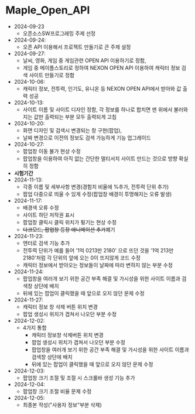# Maple_Open_API
- 2024-09-23
  - 오픈소스SW프로그래밍 주제 선정
- 2024-09-24:
  - 오픈 API 이용해서 프로젝트 만들기로 큰 주제 설정
- 2024-09-27:
  - 날씨, 영화, 게임 중 게임관련 OPEN API 이용하기로 정함,
  - 게임 중 메이플스토리로 정하여 NEXON OPEN API 이용하여 캐릭터 정보 검색 사이트 만들기로 정함
- 2024-10-06:
  - 캐릭터 정보, 전투력, 인기도, 유니온 등 NEXON OPEN API에서 받아와 값 출력 성공
- 2024-10-13:
  - 사이트 이름 및 사이트 디자인 정함, 각 정보를 하나로 합치면 맨 위에서 불러와지는 값만 출력되는 부분 모두 출력되게 고침
- 2024-10-20:
  - 화면 디자인 및 검색시 변경되는 창 구현(팝업),
  - 날짜 변경으로 이전의 정보도 검색 가능하게 기능 업그레이드
- 2024-10-27:
  - 팝업창 이동 불가 현상 수정
  - 팝업창을 이용하여 아직 없는 간단한 멀티서치 사이트 만드는 것으로 방향 확실히 정함
- __시험기간__
- 2024-11-13:
  - 각종 이름 및 세부사항 변경(경험치 비율에 %추가, 전투력 단위 추가)
  - 팝업 다중으로 띄울 수 있게 수정(팝업창 배경이 투명해지는 오류 발생)
- 2024-11-17:
  - 배경색 오류 수정
  - 사이트 하단 저작권 표시
  - 팝업창 클릭시 클릭 위치가 튕기는 현상 수정
  - ~~다크모드, 팝업창 등장 애니메이션 추가~~폐기
- 2024-11-23:
  - 엔터로 검색 기능 추가
  - 전투력 단위가 예를 들어 '1억 0213만 2180' 으로 뜨던 것을 '1억 213만 2180'처럼 각 단위의 앞에 오는 0이 뜨지않게 코드 수정
  - 캐릭터 정보에서 받아오는 정보들이 날짜에 따라 변하지 않는 부분 수정
- 2024-11-24:
  - 팝업창을 여러개 보기 위한 공간 부족 해결 및 가시성을 위한 사이트 이름과 검색창 상단에 배치
  - 뒤에 있는 팝업이 클릭했을 때 앞으로 오지 않던 문제 수정
- 2024-11-27:
  - 캐릭터 정보 창 삭제 버튼 위치 변경
  - 팝업 생성시 위치가 겹쳐서 나오던 부분 수정
- 2024-12-02:
  - 4가지 통합
    - 캐릭터 정보창 삭제버튼 위치 변경
    - 팝업 생성시 위치가 겹쳐서 나오던 부분 수정
    - 팝업창을 여러개 보기 위한 공간 부족 해결 및 가시성을 위한 사이트 이름과 검색창 상단에 배치
    - 뒤에 있는 팝업이 클릭했을 때 앞으로 오지 않던 문제 수정
- 2024-12-03:
  - 팝업창 크기 조절 및 조절 시 스크롤바 생성 기능 추가
- 2024-12-04:
  - 팝업창 크기 조절 비율 문제 수정
- 2024-12-05:
  - 최종본 작성("사용자 정보"부분 삭제)

